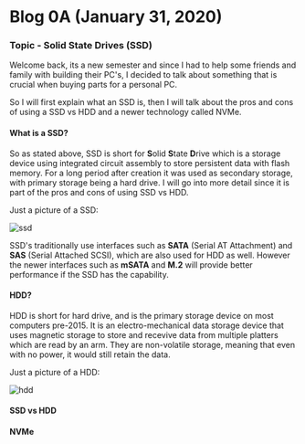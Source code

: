# Blog 0A (January 31, 2020)

### Topic - Solid State Drives (SSD)

Welcome back, its a new semester and since I had to help some friends and family with building their PC's, I decided to talk about something that is crucial when buying parts for a personal PC.

So I will first explain what an SSD is, then I will talk about the pros and cons of using a SSD vs HDD and a newer technology called NVMe.

#### What is a SSD?

So as stated above, SSD is short for **S**olid **S**tate **D**rive which is a storage device using integrated circuit assembly to store persistent data with flash memory. For a long period after creation it was used as secondary storage, with primary storage being a hard drive. I will go into more detail since it is part of the pros and cons of using SSD vs HDD.

Just a picture of a SSD:

![ssd](https://pisces.bbystatic.com/image2/BestBuy_US/images/products/6025/6025900cv11d.jpg)

SSD's traditionally use interfaces such as **SATA** (Serial AT Attachment) and **SAS** (Serial Attached SCSI), which are also used for HDD as well. However the newer interfaces such as **mSATA** and **M.2** will provide better performance if the SSD has the capability.

#### HDD?

HDD is short for hard drive, and is the primary storage device on most computers pre-2015. It is an electro-mechanical data storage device that uses magnetic storage to store and recevive data from multiple platters which are read by an arm. They are non-volatile storage, meaning that even with no power, it would still retain the data. 

Just a picture of a HDD:

![hdd](https://pisces.bbystatic.com/image2/BestBuy_US/images/products/6331/6331502_sa.jpg;maxHeight=640;maxWidth=550)

#### SSD vs HDD

#### NVMe
